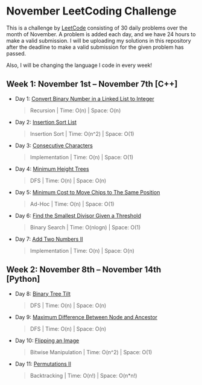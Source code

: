 # November LeetCoding Challenge

This is a challenge by [LeetCode](https://leetcode.com/explore/challenge/card/november-leetcoding-challenge/) consisting of 30 daily problems over the month of November. A problem is added each day, and we have 24 hours to make a valid submission. I will be uploading my solutions in this repository after the deadline to make a valid submission for the given problem has passed. 

Also, I will be changing the language I code in every week!


## Week 1: November 1st – November 7th [C++]

* Day 1: [Convert Binary Number in a Linked List to Integer](https://leetcode.com/explore/challenge/card/november-leetcoding-challenge/564/week-1-november-1st-november-7th/3516/)

    > Recursion | 
    > Time: O(n) |
    > Space: O(n) 

* Day 2: [Insertion Sort List](https://leetcode.com/explore/challenge/card/november-leetcoding-challenge/564/week-1-november-1st-november-7th/3517/)

    > Insertion Sort | 
    > Time: O(n^2) |
    > Space: O(1) 
    
* Day 3: [Consecutive Characters](https://leetcode.com/explore/challenge/card/november-leetcoding-challenge/564/week-1-november-1st-november-7th/3518/)

    > Implementation | 
    > Time: O(n) |
    > Space: O(1) 
        
* Day 4: [Minimum Height Trees](https://leetcode.com/explore/challenge/card/november-leetcoding-challenge/564/week-1-november-1st-november-7th/3519/)

    > DFS | 
    > Time: O(n) |
    > Space: O(n) 
            
* Day 5: [Minimum Cost to Move Chips to The Same Position](https://leetcode.com/explore/challenge/card/november-leetcoding-challenge/564/week-1-november-1st-november-7th/3520/)

    > Ad-Hoc | 
    > Time: O(n) |
    > Space: O(1) 
                
* Day 6: [Find the Smallest Divisor Given a Threshold](https://leetcode.com/explore/challenge/card/november-leetcoding-challenge/564/week-1-november-1st-november-7th/3521/)

    > Binary Search | 
    > Time: O(nlogn) |
    > Space: O(1) 
                    
* Day 7: [Add Two Numbers II](https://leetcode.com/explore/challenge/card/november-leetcoding-challenge/564/week-1-november-1st-november-7th/3522/)

    > Implementation | 
    > Time: O(n) |
    > Space: O(n) 
    

## Week 2: November 8th – November 14th [Python]

* Day 8: [Binary Tree Tilt](https://leetcode.com/explore/challenge/card/november-leetcoding-challenge/565/week-2-november-8th-november-14th/3524/)

    > DFS | 
    > Time: O(n) |
    > Space: O(n) 

* Day 9: [Maximum Difference Between Node and Ancestor](https://leetcode.com/explore/challenge/card/november-leetcoding-challenge/565/week-2-november-8th-november-14th/3525/)

    > DFS | 
    > Time: O(n) |
    > Space: O(n) 
    
* Day 10: [Flipping an Image](https://leetcode.com/explore/challenge/card/november-leetcoding-challenge/565/week-2-november-8th-november-14th/3526/)

    > Bitwise Manipulation | 
    > Time: O(n^2) |
    > Space: O(1) 
    
* Day 11: [Permutations II](https://leetcode.com/explore/challenge/card/november-leetcoding-challenge/565/week-2-november-8th-november-14th/3527/)

    > Backtracking | 
    > Time: O(n!) |
    > Space: O(n*n!) 